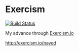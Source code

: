 # Exercism
[![Build Status](https://travis-ci.org/nayed/exercism.svg?branch=master)](https://travis-ci.org/nayed/exercism)

My advance through [Exercism.io](http://exercism.io)

http://exercism.io/nayed
